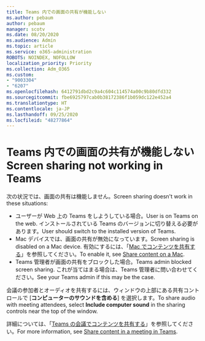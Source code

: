 ```yaml
---
title: Teams 内での画面の共有が機能しない
ms.author: pebaum
author: pebaum
manager: scotv
ms.date: 08/20/2020
ms.audience: Admin
ms.topic: article
ms.service: o365-administration
ROBOTS: NOINDEX, NOFOLLOW
localization_priority: Priority
ms.collection: Adm_O365
ms.custom:
- "9003304"
- "6207"
ms.openlocfilehash: 6412791dbd2c9a4c604c114574a00c9b80dfd332
ms.sourcegitcommit: fbe6925797cab0b38172386f1b059dc122e452a4
ms.translationtype: HT
ms.contentlocale: ja-JP
ms.lasthandoff: 09/25/2020
ms.locfileid: "48277864"
---
```

# <a name="screen-sharing-not-working-in-teams"></a><span data-ttu-id="12df8-102">Teams 内での画面の共有が機能しない</span><span class="sxs-lookup"><span data-stu-id="12df8-102">Screen sharing not working in Teams</span></span>

<span data-ttu-id="12df8-103">次の状況では、画面の共有は機能しません。</span><span class="sxs-lookup"><span data-stu-id="12df8-103">Screen sharing doesn't work in these situations:</span></span>

- <span data-ttu-id="12df8-104">ユーザーが Web 上の Teams をしようしている場合。</span><span class="sxs-lookup"><span data-stu-id="12df8-104">User is on Teams on the web.</span></span> <span data-ttu-id="12df8-105">インストールされている Teams のバージョンに切り替える必要があります。</span><span class="sxs-lookup"><span data-stu-id="12df8-105">User should switch to the installed version of Teams.</span></span>
- <span data-ttu-id="12df8-106">Mac デバイスでは、画面の共有が無効になっています。</span><span class="sxs-lookup"><span data-stu-id="12df8-106">Screen sharing is disabled on a Mac device.</span></span> <span data-ttu-id="12df8-107">有効にするには、「[Mac でコンテンツを共有する](https://support.microsoft.com/office/fcc2bf59-aecd-4481-8f99-ce55dd836ce8#bkmk_sharecontentonmac)」を参照してください。</span><span class="sxs-lookup"><span data-stu-id="12df8-107">To enable it, see  [Share content on a Mac](https://support.microsoft.com/office/fcc2bf59-aecd-4481-8f99-ce55dd836ce8#bkmk_sharecontentonmac).</span></span>
- <span data-ttu-id="12df8-108">Teams 管理者が画面の共有をブロックした場合。</span><span class="sxs-lookup"><span data-stu-id="12df8-108">Teams admin blocked screen sharing.</span></span> <span data-ttu-id="12df8-109">これが当てはまる場合は、Teams 管理者に問い合わせてください。</span><span class="sxs-lookup"><span data-stu-id="12df8-109">See your Teams admin if this may be the case.</span></span>  

<span data-ttu-id="12df8-110">会議の参加者とオーディオを共有するには、ウィンドウの上部にある共有コントロールで [**コンピューターのサウンドを含める**] を選択します。</span><span class="sxs-lookup"><span data-stu-id="12df8-110">To share audio with meeting attendees, select  **Include computer sound**  in the sharing controls near the top of the window.</span></span>

<span data-ttu-id="12df8-111">詳細については、「[Teams の会議でコンテンツを共有する](https://support.microsoft.com/office/fcc2bf59-aecd-4481-8f99-ce55dd836ce8)」を参照してください。</span><span class="sxs-lookup"><span data-stu-id="12df8-111">For more information, see [Share content in a meeting in Teams](https://support.microsoft.com/office/fcc2bf59-aecd-4481-8f99-ce55dd836ce8).</span></span>
